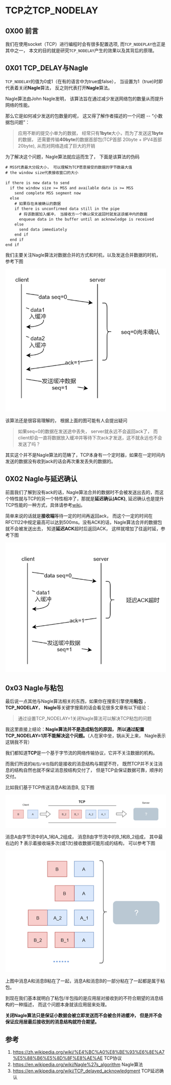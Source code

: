 # TCP之TCP_NODELAY

## 0X00 前言

我们在使用socket（TCP）进行编程时会有很多配置选项, 而`TCP_NODEPLAY`也正是其中之一， 本文的目的就是研究`TCP_NODELAY`产生的效果以及其背后的原理。

## 0X01 TCP_DELAY与Nagle

`TCP_NODELAY`的值为0或1（在有的语言中为true或false）， 当设置为1（true)时即代表着关闭**Nagle**算法， 反之则代表打开**Nagle**算法。

Nagle算法由John Nagle发明， 该算法旨在通过减少发送网络包的数量从而提升网络的性能。

那么它是如何减少发送的包数量的呢， 这又得了解作者描述的一个问题 -- “小数据包问题”：

> 应用不断的提交小单为的数据， 经常只有**1byte**大小，而为了发送这**1byte**的数据， 还需要传输**40byte**的数据首部包(TCP首部 20byte + IPV4首部 20byte),  从而对网络造成了巨大的开销

为了解决这个问题，Nagle算法就应运而生了， 下面是该算法的伪码

```shell
# MSS代表最大分段大小， 可以理解为TCP愿意接受的数据的字节数最大值
# the window size代表接收窗口的大小

if there is new data to send
  if the window size >= MSS and available data is >= MSS
    send complete MSS segment now
  else
    # 如果存在未被确认的数据
    if there is unconfirmed data still in the pipe
      # 将该数据加入缓冲， 当接收方一个确认保文返回时就发送该缓冲内的数据
      enqueue data in the buffer until an acknowledge is received
    else
      send data immediately
    end if
  end if
end if
```

我们主要关注Nagle算法对数据合并的方式和时机，以及发送合并数据的时机， 参考下图

![1553603838528](img/nagle-1.png)

该算法还是很容易理解的， 根据上面的图可能有人会提出疑问

> 如果seq=0的数据在发送途中丢失， server就永远不会返回ack了， 而client却会一直将数据放入缓冲并等待下次ack才发送，这不就永远也不会发送了吗？

其实这个并不是Nagle算法的范畴了，TCP本身有一个定时器，如果在一定时间内发送的数据没有收到ack的话会再次重发丢失的数据的。

## 0X02 Nagle与延迟确认

前面我们了解到没有ack的话，Nagle算法合并的数据时不会被发送出去的，而这个特性就与TCP的另一个特性相冲了，那就是**延迟确认(ACK)**, 延迟确认也是提升TCP性能的一种方式，具体请参考[wiki](<https://zh.wikipedia.org/wiki/TCP%E5%BB%B6%E8%BF%9F%E7%A1%AE%E8%AE%A4>)。

简单来说的话就是**接收端**等待一定的时间再返回ack， 而这个一定的时间在RFC1122中规定最高可以达到500ms。没有ACK的话，Nagle算法合并的数据包就不会被发送出去， 知道**延迟ACK**超时后返回ACK， 这样就增加了往返时延，参考下图

![1553603862361](img/nagle-2.png)

## 0x03 Nagle与粘包

最后说一点其他与Nagle算法相关的东西，如果你在搜索引擎使用**粘包** ，**TCP_NODELAY**， **Nagle**等关键字搜索的话会看见很多文章有以下结论：

> 通过设置TCP_NODELAY=1关闭Nagle算法可以解决TCP粘包的问题

我这里直接上结论：**Nagle算法并不是造成粘包的原因， 所以通过配置TCP_NODELAY=1并不能解决这个问题。**（人在家中坐，锅从天上来， Nagle表示这锅我不背）

我们都知道**TCP**是一个基于字节流的网络传输协议，它并不关注数据的机构。

而我们所说的`粘包/半包`指的是接收的消息结构与期望不符， 既然TCP并不关注消息的结构自然也就不保证消息按结构交付了， 但是TCP会保证数据可靠，顺序的交付。

比如我们基于TCP传送消息A和消息B, 见下图

![1553607242737](img/tcp-1.png)

消息A由字节流中的A_1和A_2组成， 消息B由字节流中的B_1和B_2组成， 其中最右边的 **?** 表示着接收端多次(或1次)接收数据可能形成的结构， 可以参考下图

![1553607533585](img/tcp-2.png)

上图中消息A和消息B粘在了一起，消息A和消息B的一部分粘在了一起都是属于粘包。

到现在我们基本就明白了粘包/半包指的是应用层对接收到的不符合期望的消息结构的一种描述， 而这个问题本身就该应用层来处理。

**关闭Nagle算法只是保证小数据会被立即发送而不会被合并进缓冲， 但是并不会保证应用层最后接收到的消息结构就符合期望。**

## 参考

1. https://zh.wikipedia.org/wiki/%E4%BC%A0%E8%BE%93%E6%8E%A7%E5%88%B6%E5%8D%8F%E8%AE%AE TCP协议
2. https://en.wikipedia.org/wiki/Nagle%27s_algorithm Nagle算法
3. https://en.wikipedia.org/wiki/TCP_delayed_acknowledgment TCP延迟确认
